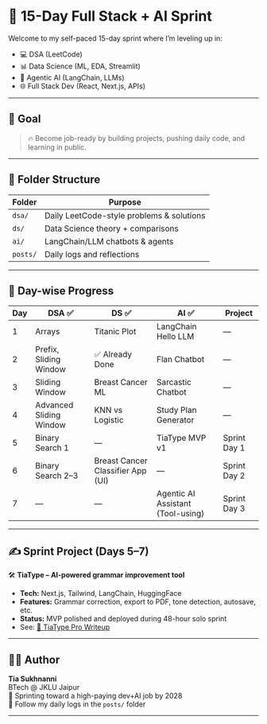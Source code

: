 # 🚀 15-Day Full Stack + AI Sprint

Welcome to my self-paced 15-day sprint where I’m leveling up in:
- 💻 DSA (LeetCode)
- 📊 Data Science (ML, EDA, Streamlit)
- 🤖 Agentic AI (LangChain, LLMs)
- 🌐 Full Stack Dev (React, Next.js, APIs)

---

## 🧠 Goal

> 🔥 Become job-ready by building projects, pushing daily code, and learning in public.

---

## 📁 Folder Structure

| Folder            | Purpose                                      |
|------------------|----------------------------------------------|
| `dsa/`           | Daily LeetCode-style problems & solutions    |
| `ds/`            | Data Science theory + comparisons            |
| `ai/`            | LangChain/LLM chatbots & agents              |
| `posts/`         | Daily logs and reflections                   |

---

## 🧪 Day-wise Progress

| Day | DSA ✅ | DS ✅ | AI ✅ | Project |
|-----|--------|--------|--------|---------|
| 1   | Arrays | Titanic Plot | LangChain Hello LLM | — |
| 2   | Prefix, Sliding Window | ✅ Already Done | Flan Chatbot | — |
| 3   | Sliding Window | Breast Cancer ML | Sarcastic Chatbot | — |
| 4   | Advanced Sliding Window | KNN vs Logistic | Study Plan Generator | — |
| 5   | Binary Search 1 | — | TiaType MVP v1 | Sprint Day 1 |
| 6   | Binary Search 2–3 | Breast Cancer Classifier App (UI) | — | Sprint Day 2 |
| 7   | — | — | Agentic AI Assistant (Tool-using) | Sprint Day 3 |

---

## ✍️ Sprint Project (Days 5–7)

🛠️ **TiaType – AI-powered grammar improvement tool**

- **Tech:** Next.js, Tailwind, LangChain, HuggingFace
- **Features:** Grammar correction, export to PDF, tone detection, autosave, etc.
- **Status:** MVP polished and deployed during 48-hour solo sprint  
- See: [📄 TiaType Pro Writeup](TiaType.md)

---

## 👩‍💻 Author

**Tia Sukhnanni**  
BTech @ JKLU Jaipur  
🎯 Sprinting toward a high-paying dev+AI job by 2028  
📍 Follow my daily logs in the `posts/` folder

---
